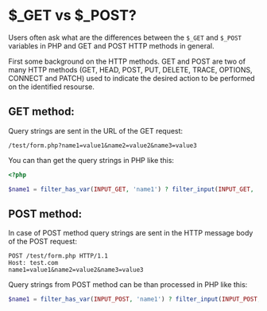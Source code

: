 # $\_GET vs $\_POST?

Users often ask what are the differences between the `$_GET` and `$_POST` variables in PHP and GET and POST HTTP methods in general.

First some background on the HTTP methods. GET and POST are two of many HTTP methods (GET, HEAD, POST, PUT, DELETE, TRACE, OPTIONS, CONNECT and PATCH)
used to indicate the desired action to be performed on the identified resourse.

## GET method:

Query strings are sent in the URL of the GET request:

```text
/test/form.php?name1=value1&name2=value2&name3=value3
```

You can than get the query strings in PHP like this:

```php
<?php

$name1 = filter_has_var(INPUT_GET, 'name1') ? filter_input(INPUT_GET, 'name1', FILTER_SANITIZE_STRING) : false;
```

## POST method:

In case of POST method query strings are sent in the HTTP message body of the POST request:

```text
POST /test/form.php HTTP/1.1
Host: test.com
name1=value1&name2=value2&name3=value3
```

Query strings from POST method can be than processed in PHP like this:

```php
$name1 = filter_has_var(INPUT_POST, 'name1') ? filter_input(INPUT_POST, 'name1', FILTER_SANITIZE_STRING) : false;
```

